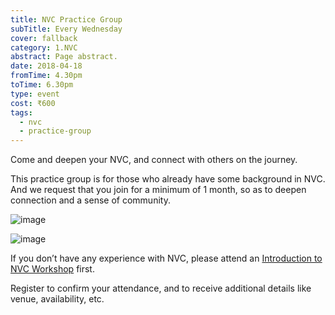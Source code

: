 ```yaml
---
title: NVC Practice Group
subTitle: Every Wednesday
cover: fallback
category: 1.NVC
abstract: Page abstract.
date: 2018-04-18
fromTime: 4.30pm
toTime: 6.30pm
type: event
cost: ₹600
tags:
  - nvc
  - practice-group
---
```


Come and deepen your NVC, and connect with others on the journey.

This practice group is for those who already have some background in NVC. And we request that you join for a minimum of 1 month, so as to deepen connection and a sense of community.

![image](/content-assets/nvc-practice-group/nvc-practice-group-3_720X450.jpg)

![image](/content-assets/nvc-practice-group/nvc-practice-group-4_1105X500.jpg)

If you don’t have any experience with NVC, please attend an [Introduction to NVC Workshop](/nonviolent-communication/events?filter=workshop) first.

Register to confirm your attendance, and to receive additional details like venue, availability, etc.
